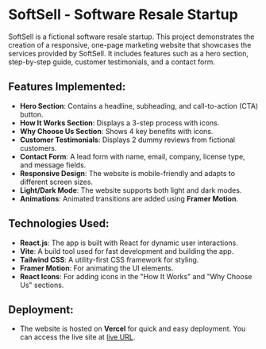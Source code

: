 # SoftSell - Software Resale Startup

SoftSell is a fictional software resale startup. This project demonstrates the creation of a responsive, one-page marketing website that showcases the services provided by SoftSell. It includes features such as a hero section, step-by-step guide, customer testimonials, and a contact form.

## Features Implemented:
- **Hero Section**: Contains a headline, subheading, and call-to-action (CTA) button.
- **How It Works Section**: Displays a 3-step process with icons.
- **Why Choose Us Section**: Shows 4 key benefits with icons.
- **Customer Testimonials**: Displays 2 dummy reviews from fictional customers.
- **Contact Form**: A lead form with name, email, company, license type, and message fields.
- **Responsive Design**: The website is mobile-friendly and adapts to different screen sizes.
- **Light/Dark Mode**: The website supports both light and dark modes.
- **Animations**: Animated transitions are added using **Framer Motion**.

## Technologies Used:
- **React.js**: The app is built with React for dynamic user interactions.
- **Vite**: A build tool used for fast development and building the app.
- **Tailwind CSS**: A utility-first CSS framework for styling.
- **Framer Motion**: For animating the UI elements.
- **React Icons**: For adding icons in the "How It Works" and "Why Choose Us" sections.

## Deployment:
- The website is hosted on **Vercel** for quick and easy deployment. You can access the live site at [live URL](https://your-vercel-url.com).


